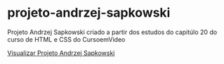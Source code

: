 # projeto-andrzej-sapkowski
 Projeto Andrzej Sapkowski criado a partir dos estudos do capitúlo 20 do curso de HTML e CSS do CursoemVideo

<a href="https://rmrgomes.github.io/projeto-andrzej-sapkowski/" target="_blank">Visualizar Projeto Andrzej Sapkowski</a>